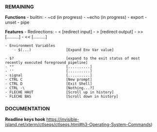 




### REMAINING
**Functions**
	- builtin: 
		- ~cd (in progress)
		- ~echo (in progress)
		- export
		- unset
	- pipe 


**Features**
	- Redirections:
		- <						[redirect input]
		- >						[redirect output]
		- >>					[..........]
		- <<					[..........]

	- Environment Variables
		- $(...)				[Expand Env Var value]

	- $?						[expand to the exit status of most recently executed foreground pipeline]
	- ""						[..........]
	- ''						[..........]
	- signal					[..........]
	- CTRL C					[New prompt]
	- CTRL D					[Exit Shell]
	- CTRL -\					[Nothing...?]
	- FLECHE HAUT 				[Scroll up in history]
	- FLECHE BAS 				[Scroll down in history]

### DOCUMENTATION

**Readline keys hook** 
https://invisible-island.net/xterm/ctlseqs/ctlseqs.html#h3-Operating-System-Commands)
	





